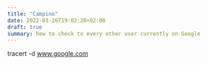 ```yaml
---
title: "Campino"
date: 2022-03-26T19:02:28+02:00
draft: true
summary: how to check to every other user currently on Google
---
```

tracert -d www.google.com  
